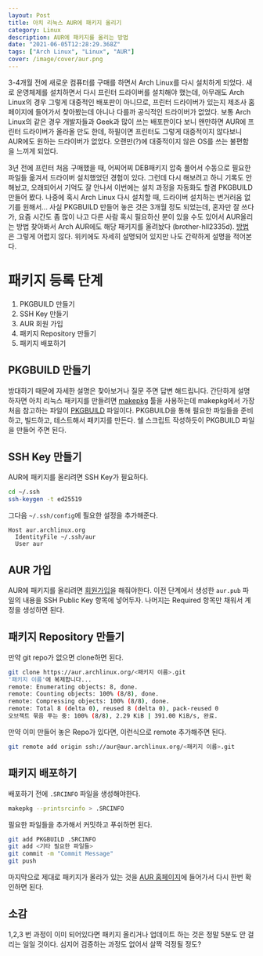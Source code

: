 ```yaml
---
layout: Post
title: 아치 리눅스 AUR에 패키지 올리기
category: Linux
description: AUR에 패키지를 올리는 방법 
date: "2021-06-05T12:28:29.368Z"
tags: ["Arch Linux", "Linux", "AUR"]
cover: /image/cover/aur.png
---
```

3-4개월 전에 새로운 컴퓨터를 구매를 하면서 Arch Linux를 다시 설치하게 되었다. 
새로 운영체제를 설치하면서 다시 프린터 드라이버를 설치해야 했는데, 아무래도 Arch Linux의 경우 그렇게 대중적인 배포판이 아니므로, 프린터 드라이버가 있는지 제조사 홈페이지에 들어가서 찾아봤는데 아니나 다를까 공식적인 드라이버가 없었다.
보통 Arch Linux의 같은 경우 개발자들과 Geek과 많이 쓰는 배포판이다 보니 왠만하면 AUR에 프린터 드라이버가 올라올 만도 한데, 하필이면 프린터도 그렇게 대중적이지 않다보니 AUR에도 원하는 드라이버가 없었다. 
오랜만(?)에 대중적이지 않은 OS를 쓰는 불편함을 느끼게 되었다.

3년 전에 프린터 처음 구매했을 때, 어찌어찌 DEB패키지 압축 풀어서 수동으로 필요한 파일들 옮겨서 드라이버 설치했었던 경험이 있다. 그런데 다시 해보려고 하니 기록도 안해놨고, 오래되어서 기억도 잘 안나서 이번에는 설치 과정을 자동화도 할겸 PKGBUILD 만들어 봤다. 나중에 혹시 Arch Linux 다시 설치할 때, 드라이버 설치하는 번거러움 없기를 원해서...
사실 PKGBUILD 만들어 놓은 것은 3개월 정도 되었는데, 혼자만 잘 쓰다가, 요즘 시간도 좀 많이 나고 다른 사람 혹시 필요하신 분이 있을 수도 있어서 AUR올리는 방법 찾아봐서 Arch AUR에도 해당 패키지를 올려놨다 (brother-hll2335d). [방법](https://wiki.archlinux.org/title/AUR_submission_guidelines)은 그렇게 어렵지 않다. 위키에도 자세히 설명되어 있지만 나도 간략하게 설명을 적어본다. 

# 패키지 등록 단계
1. PKGBUILD 만들기
2. SSH Key 만들기
3. AUR 회원 가입 
4. 패키지 Repository 만들기
5. 패키지 배포하기

## PKGBUILD 만들기
방대하기 때문에 자세한 설명은 찾아보거나 질문 주면 답변 해드립니다. 간단하게 설명하자면 아치 리눅스 패키지를 만들려면 [makepkg](https://wiki.archlinux.org/title/Makepkg) 툴을 사용하는데 makepkg에서 가장 처음 참고하는 파일이 [PKGBUILD](https://wiki.archlinux.org/title/PKGBUILD) 파일이다. PKGBUILD을 통해 필요한 파일들을 준비하고, 빌드하고, 테스트해서 패키지를 만든다. 쉘 스크립트 작성하듯이 PKGBUILD 파일을 만들어 주면 된다.

## SSH Key 만들기
AUR에 패키지를 올리려면 SSH Key가 필요하다.
```bash
cd ~/.ssh
ssh-keygen -t ed25519
```
그다음 `~/.ssh/config`에 필요한 설정을 추가해준다.
```
Host aur.archlinux.org
  IdentityFile ~/.ssh/aur
  User aur
```

## AUR 가입
AUR에 패키지를 올리려면 [회원가입](https://aur.archlinux.org/register/)을 해줘야한다. 이전 단계에서 생성한 `aur.pub` 파일의 내용을 SSH Public Key 항목에 넣어두자. 나머지는 Required 항목만 채워서 계정을 생성하면 된다.

## 패키지 Repository 만들기
만약 git repo가 없으면 clone하면 된다. 
```bash
git clone https://aur.archlinux.org/<패키지 이름>.git       
'패키지 이름'에 복제합니다...
remote: Enumerating objects: 8, done.
remote: Counting objects: 100% (8/8), done.
remote: Compressing objects: 100% (8/8), done.
remote: Total 8 (delta 0), reused 8 (delta 0), pack-reused 0
오브젝트 묶음 푸는 중: 100% (8/8), 2.29 KiB | 391.00 KiB/s, 완료.
```
만약 이미 만들어 놓은 Repo가 있다면, 이런식으로 remote 추가해주면 된다. 
```bash
git remote add origin ssh://aur@aur.archlinux.org/<패키지 이름>.git
```

## 패키지 배포하기
배포하기 전에 `.SRCINFO` 파일을 생성해야한다.
```bash
makepkg --printsrcinfo > .SRCINFO
```
필요한 파일들을 추가해서 커밋하고 푸쉬하면 된다.
```bash
git add PKGBUILD .SRCINFO
git add <기타 필요한 파일들>
git commit -m "Commit Message"
git push 
```
마지막으로 제대로 패키지가 올라가 있는 것을 [AUR 홈페이지](https://aur.archlinux.org)에 들어가서 다시 한번 확인하면 된다. 



## 소감
1,2,3 번 과정이 이미 되어있다면 패키지 올리거나 업데이트 하는 것은 정말 5분도 안 걸리는 일일 것이다. 심지어 검증하는 과정도 없어서 살짝 걱정될 정도? 
